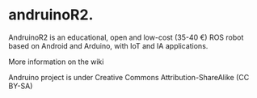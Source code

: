 # andruinoR2. 

AndruinoR2 is an educational, open and low-cost (35-40 €) ROS robot based on Android and Arduino, with IoT and IA applications.

More information on the wiki

Andruino project is under Creative Commons Attribution-ShareAlike (CC BY-SA)
